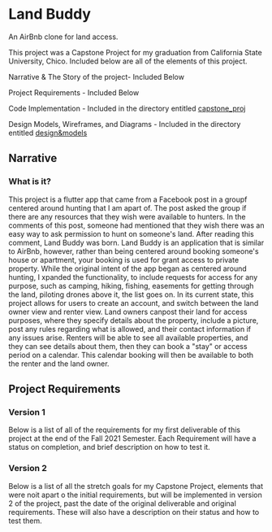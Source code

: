 # Land Buddy

An AirBnb clone for land access.

This project was a Capstone Project for my graduation from California State University, Chico. Included below are all of the elements of this project.

Narrative & The Story of the project- Included Below

Project Requirements - Included Below

Code Implementation - Included in the directory entitled [capstone_proj](https://github.com/a-ddollar-cs/Capstone/tree/main/capstone_proj)

Design Models, Wireframes, and Diagrams - Included in the directory entitled [design&models](https://github.com/a-ddollar-cs/Capstone/tree/main/design%26models)

## Narrative

### What is it?

  This project is a flutter app that came from a Facebook post in a groupf centered around hunting that I am apart of. The post asked the group if there are any resources that they wish were available to hunters. In the comments of this post, someone had mentioned that they wish there was an easy way to ask permission to hunt on someone's land. After reading this comment, Land Buddy was born. Land Buddy is an application that is similar to AirBnb, however, rather than being centered around booking someone's house or apartment, your booking is used for grant access to private property. While the original intent of the app began as centered around hunting, I xpanded the functionality, to include requests for access for any purpose, such as camping, hiking, fishing, easements for getting through the land, piloting drones above it, the list goes on. In its current state, this project allows for users to create an account, and switch between the land owner view and renter view. Land owners canpost their land for access purposes, where they specify details about the property, include a picture, post any rules regarding what is allowed, and their contact information if any issues arise. Renters will be able to see all available properties, and they can see details about them, then they can book a "stay" or access period on a calendar. This calendar booking will then be available to both the renter and the land owner.
  
  
## Project Requirements

### Version 1
Below is a list of all of the requirements for my first deliverable of this project at the end of the Fall 2021 Semester. Each Requirement will have a status on completion, and brief description on how to test it.


### Version 2
Below is a list of all the stretch goals for my Capstone Project, elements that were noit apart o the initial requirements, but will be implemented in version 2 of the project, past the date of the original deliverable and original requirements. These will also have a description on their status and how to test them.

